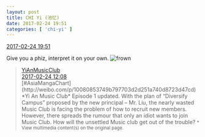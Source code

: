 ```yaml
---
layout: post
title: CHI Yi (池忆)
date: 2017-02-24 19:51
categories: [ 'chi-yi' ]
---
```


<div class="weibo-info">
  <a href="http://weibo.com/6117581836/Ex34e6zj2">2017-02-24 19:51</a>
</div>

Give you a phiz, interpret it on your own. ![frown](http://img.t.sinajs.cn/t4/appstyle/expression/emimage/ee9086.png)

<!-- more -->

> <div class="weibo-post-name">
>   <a href="http://weibo.com/u/6094546964">YiAnMusicClub</a>
> </div>
> <div class="weibo-info">
>   <a href="http://weibo.com/6094546964/Ex02e5UkU">2017-02-24 12:08</a>
> </div>
> [#AsiaMangaChart](http://weibo.com/p/10080853749b797703d2d251a740d8723d47cd) *Yi An Music Club* Episode 1 updated. With the plan of “Diversify Campus” proposed by the new principal – Mr. Liu, the nearly wasted Music Club is facing the problem of how to recruit new members. However, there spreads the rumour that only an idiot wants to join Music Club. How will the unsettled Music club get out of the trouble?  
> <small>* View multimedia content(s) on the original page.</small>
